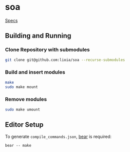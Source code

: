 # soa

[Specs](./docs/specs.md)

## Building and Running

### Clone Repository with submodules

```bash
git clone git@github.com:lioia/soa --recurse-submodules
```

### Build and insert modules

```bash
make
sudo make mount
```

### Remove modules

```bash
sudo make umount
```

## Editor Setup

To generate `compile_commands.json`, [bear](https://github.com/rizsotto/Bear)
is required:

```
bear -- make
```

